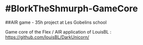 #BlorkTheShmurph-GameCore
======================

##AIR game - 35h project at Les Gobelins school

Game core of the Flex / AIR application of LouisBL : <https://github.com/louisBL/DarkUnicorn/>